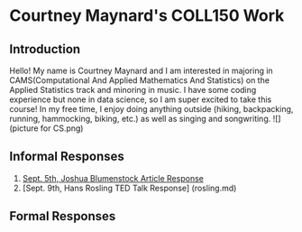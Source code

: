 # Courtney Maynard's COLL150 Work

## Introduction
Hello! My name is Courtney Maynard and I am interested in majoring in CAMS(Computational And Applied Mathematics And Statistics) on the Applied Statistics track and minoring in music. I have some coding experience but none in data science, so I am super excited to take this course! In my free time, I enjoy doing anything outside (hiking, backpacking, running, hammocking, biking, etc.) as well as singing and songwriting. 
![](picture for CS.png)

## Informal Responses
1. [Sept. 5th, Joshua Blumenstock Article Response](informalresponseone.md)
2. [Sept. 9th, Hans Rosling TED Talk Response] (rosling.md)
## Formal Responses
